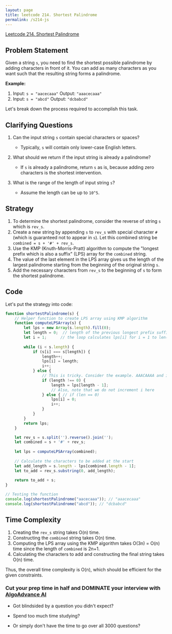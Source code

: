 ```yaml
---
layout: page
title: leetcode 214. Shortest Palindrome
permalink: /s214-js
---
```

[Leetcode 214. Shortest Palindrome](https://algoadvance.github.io/algoadvance/l214)
## Problem Statement

Given a string `s`, you need to find the shortest possible palindrome by adding characters in front of it. You can add as many characters as you want such that the resulting string forms a palindrome.

**Example:**

1. Input: `s = "aacecaaa"`
   Output: `"aaacecaaa"`
2. Input: `s = "abcd"`
   Output: `"dcbabcd"`

Let's break down the process required to accomplish this task.

## Clarifying Questions

1. Can the input string `s` contain special characters or spaces?
   - Typically, `s` will contain only lower-case English letters.
   
2. What should we return if the input string is already a palindrome?
   - If `s` is already a palindrome, return `s` as is, because adding zero characters is the shortest intervention.

3. What is the range of the length of input string `s`?
   - Assume the length can be up to `10^5`.

## Strategy

1. To determine the shortest palindrome, consider the reverse of string `s` which is `rev_s`.
2. Create a new string by appending `s` to `rev_s` with special character `#` (which is guaranteed not to appear in `s`). Let this combined string be `combined = s + '#' + rev_s`.
3. Use the KMP (Knuth-Morris-Pratt) algorithm to compute the "longest prefix which is also a suffix" (LPS) array for the `combined` string.
4. The value of the last element in the LPS array gives us the length of the largest palindrome starting from the beginning of the original string `s`.
5. Add the necessary characters from `rev_s` to the beginning of `s` to form the shortest palindrome.

## Code

Let's put the strategy into code:

```javascript
function shortestPalindrome(s) {
    // Helper function to create LPS array using KMP algorithm
    function computeLPSArray(s) {
        let lps = new Array(s.length).fill(0);
        let length = 0;  // length of the previous longest prefix suffix
        let i = 1;      // the loop calculates lps[i] for i = 1 to len(s)-1
        
        while (i < s.length) {
            if (s[i] === s[length]) {
                length++;
                lps[i] = length;
                i++;
            } else {
                // This is tricky. Consider the example. AAACAAAA and i = 7.
                if (length !== 0) {
                    length = lps[length - 1];
                    // Also, note that we do not increment i here
                } else { // if (len == 0)
                    lps[i] = 0;
                    i++;
                }
            }
        }
        return lps;
    }

    let rev_s = s.split('').reverse().join('');
    let combined = s + '#' + rev_s;
    
    let lps = computeLPSArray(combined);
    
    // Calculate the characters to be added at the start
    let add_length = s.length - lps[combined.length - 1];
    let to_add = rev_s.substring(0, add_length);
    
    return to_add + s;
}

// Testing the function
console.log(shortestPalindrome("aacecaaa")); // "aaacecaaa"
console.log(shortestPalindrome("abcd")); // "dcbabcd"
```

## Time Complexity

1. Creating the `rev_s` string takes O(n) time.
2. Constructing the `combined` string takes O(n) time.
3. Computing the LPS array using the KMP algorithm takes O(3n) = O(n) time since the length of `combined` is 2n+1.
4. Calculating the characters to add and constructing the final string takes O(n) time.

Thus, the overall time complexity is O(n), which should be efficient for the given constraints.


### Cut your prep time in half and DOMINATE your interview with [AlgoAdvance AI](https://algoAdvance.com)

- Got blindsided by a question you didn't expect?

- Spend too much time studying?

- Or simply don't have the time to go over all 3000 questions?

